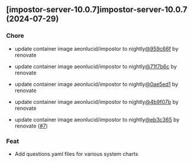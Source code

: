 

## [impostor-server-10.0.7]impostor-server-10.0.7 (2024-07-29)

### Chore



- update container image aeonlucid/impostor to nightly[@959c66f](https://github.com/959c66f) by renovate

- update container image aeonlucid/impostor to nightly[@71f7b6c](https://github.com/71f7b6c) by renovate

- update container image aeonlucid/impostor to nightly[@0ae5ed1](https://github.com/0ae5ed1) by renovate

- update container image aeonlucid/impostor to nightly[@4b9f07b](https://github.com/4b9f07b) by renovate

- update container image aeonlucid/impostor to nightly[@eb3c365](https://github.com/eb3c365) by renovate ([#7](https://github.com/truecharts/charts/issues/7))

### Feat



- Add questions.yaml files for various system charts